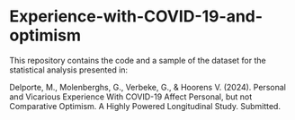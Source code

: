 # Experience-with-COVID-19-and-optimism

This repository contains the code and a sample of the dataset for the statistical analysis presented in:

Delporte, M., Molenberghs, G., Verbeke, G., & Hoorens V. (2024). Personal and Vicarious Experience With COVID-19 Affect Personal, but not Comparative Optimism.
A Highly Powered Longitudinal Study. Submitted. 

